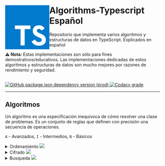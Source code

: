 <div>
    <img src="public/TS.png" align="left" width="144px"> <h1>Algorithms-Typescript Español</h1>
    <p>Repositorio que implementa varios algoritmos y estructuras de datos en TypeScript. Explicados en español</p>
    <p><b>⚠️ Nota: </b> Estas implementaciones son sólo para fines demostrativos/educativos. Las implementaciones dedicadas de estos algoritmos y estructuras de datos son mucho mejores por razones de rendimiento y seguridad.</p>
    <br>
</div>
<div align="center">
    <div align="left">
      <a align="center" href="https://www.npmjs.com/package/typescript">
        <img alt="GitHub package.json dependency version (prod)" src="https://img.shields.io/github/package-json/dependency-version/bryan-herrera-dev/Algorithms-Typescript/typescript">
      </a>
      <a href="https://app.codacy.com/gh/Bryan-Herrera-DEV/Algorithms-Typescript/">
        <img alt="Codacy grade" src="https://img.shields.io/codacy/grade/9b8ceaf87242497aaacfcffb94a434c7">
      </a>
    </div>
</div>
<hr>

## Algoritmos
Un algoritmo es una especificación inequívoca de cómo resolver una clase de problemas. Es un conjunto de reglas que definen con precisión una secuencia de operaciones.

`A` - Avanzados, `I` - Intermedios, `B` - Básicos

<details><summary>Ordenamiento <img src="https://img.shields.io/github/directory-file-count/bryan-herrera-dev/Algorithms-Typescript/src/algorithms/sorts?label=Cantidad%20actual"/></summary>
<br>

- `B` - [Gnome Sort](/src/algorithms/sorts/GnomeSort/) - [Video](https://www.youtube.com/watch?v=00pu8usw2Ho)
- `I` - [Quick Sort](/src/algorithms/sorts/QuickSort/)
</details>

<details><summary>Cifrado <img src="https://img.shields.io/github/directory-file-count/bryan-herrera-dev/Algorithms-Typescript/src/algorithms/ciphers?label=Cantidad%20actual"/></summary>
<br>

- `I` - [Caesar Cipher](/src/algorithms/ciphers/CaesarCipher/) - [Video](https://www.youtube.com/watch?v=2JS6t3R8gFQ)
</details>

<details><summary>Busqueda <img src="https://img.shields.io/github/directory-file-count/bryan-herrera-dev/Algorithms-Typescript/src/algorithms/searchs?label=Cantidad%20actual"/></summary>
<br>

- `B` - [Binary Search](/src/algorithms/search/BinarySearch/)
</details>
